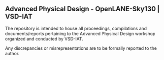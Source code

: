 ## Advanced Physical Design - OpenLANE-Sky130 | VSD-IAT 

The repository is intended to house all proceedings, compilations and documents/reports pertaining to the Advanced Physical Design workshop organized and conducted by VSD-IAT. 

Any discrepancies or misrepresentations are to be formally reported to the author.


